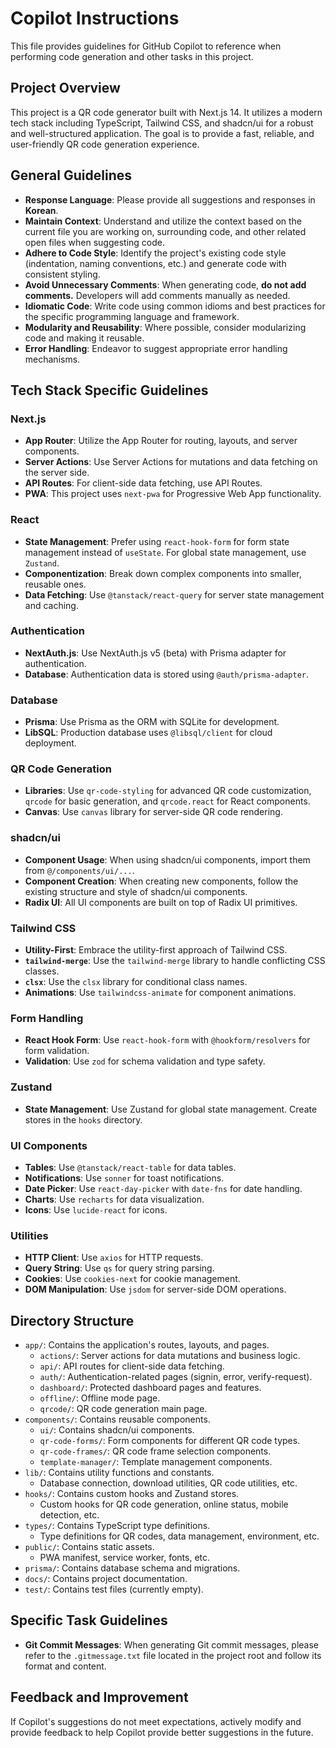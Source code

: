 # Copilot Instructions

This file provides guidelines for GitHub Copilot to reference when performing code generation and other tasks in this project.

## Project Overview

This project is a QR code generator built with Next.js 14. It utilizes a modern tech stack including TypeScript, Tailwind CSS, and shadcn/ui for a robust and well-structured application. The goal is to provide a fast, reliable, and user-friendly QR code generation experience.

## General Guidelines

* **Response Language**: Please provide all suggestions and responses in **Korean**.
* **Maintain Context**: Understand and utilize the context based on the current file you are working on, surrounding code, and other related open files when suggesting code.
* **Adhere to Code Style**: Identify the project's existing code style (indentation, naming conventions, etc.) and generate code with consistent styling.
* **Avoid Unnecessary Comments**: When generating code, **do not add comments.** Developers will add comments manually as needed.
* **Idiomatic Code**: Write code using common idioms and best practices for the specific programming language and framework.
* **Modularity and Reusability**: Where possible, consider modularizing code and making it reusable.
* **Error Handling**: Endeavor to suggest appropriate error handling mechanisms.

## Tech Stack Specific Guidelines

### Next.js

* **App Router**: Utilize the App Router for routing, layouts, and server components.
* **Server Actions**: Use Server Actions for mutations and data fetching on the server side.
* **API Routes**: For client-side data fetching, use API Routes.
* **PWA**: This project uses `next-pwa` for Progressive Web App functionality.

### React

* **State Management**: Prefer using `react-hook-form` for form state management instead of `useState`. For global state management, use `Zustand`.
* **Componentization**: Break down complex components into smaller, reusable ones.
* **Data Fetching**: Use `@tanstack/react-query` for server state management and caching.

### Authentication

* **NextAuth.js**: Use NextAuth.js v5 (beta) with Prisma adapter for authentication.
* **Database**: Authentication data is stored using `@auth/prisma-adapter`.

### Database

* **Prisma**: Use Prisma as the ORM with SQLite for development.
* **LibSQL**: Production database uses `@libsql/client` for cloud deployment.

### QR Code Generation

* **Libraries**: Use `qr-code-styling` for advanced QR code customization, `qrcode` for basic generation, and `qrcode.react` for React components.
* **Canvas**: Use `canvas` library for server-side QR code rendering.

### shadcn/ui

* **Component Usage**: When using shadcn/ui components, import them from `@/components/ui/...`.
* **Component Creation**: When creating new components, follow the existing structure and style of shadcn/ui components.
* **Radix UI**: All UI components are built on top of Radix UI primitives.

### Tailwind CSS

* **Utility-First**: Embrace the utility-first approach of Tailwind CSS.
* **`tailwind-merge`**: Use the `tailwind-merge` library to handle conflicting CSS classes.
* **`clsx`**: Use the `clsx` library for conditional class names.
* **Animations**: Use `tailwindcss-animate` for component animations.

### Form Handling

* **React Hook Form**: Use `react-hook-form` with `@hookform/resolvers` for form validation.
* **Validation**: Use `zod` for schema validation and type safety.

### Zustand

* **State Management**: Use Zustand for global state management. Create stores in the `hooks` directory.

### UI Components

* **Tables**: Use `@tanstack/react-table` for data tables.
* **Notifications**: Use `sonner` for toast notifications.
* **Date Picker**: Use `react-day-picker` with `date-fns` for date handling.
* **Charts**: Use `recharts` for data visualization.
* **Icons**: Use `lucide-react` for icons.

### Utilities

* **HTTP Client**: Use `axios` for HTTP requests.
* **Query String**: Use `qs` for query string parsing.
* **Cookies**: Use `cookies-next` for cookie management.
* **DOM Manipulation**: Use `jsdom` for server-side DOM operations.

## Directory Structure

* `app/`: Contains the application's routes, layouts, and pages.
  * `actions/`: Server actions for data mutations and business logic.
  * `api/`: API routes for client-side data fetching.
  * `auth/`: Authentication-related pages (signin, error, verify-request).
  * `dashboard/`: Protected dashboard pages and features.
  * `offline/`: Offline mode page.
  * `qrcode/`: QR code generation main page.
* `components/`: Contains reusable components.
  * `ui/`: Contains shadcn/ui components.
  * `qr-code-forms/`: Form components for different QR code types.
  * `qr-code-frames/`: QR code frame selection components.
  * `template-manager/`: Template management components.
* `lib/`: Contains utility functions and constants.
  * Database connection, download utilities, QR code utilities, etc.
* `hooks/`: Contains custom hooks and Zustand stores.
  * Custom hooks for QR code generation, online status, mobile detection, etc.
* `types/`: Contains TypeScript type definitions.
  * Type definitions for QR codes, data management, environment, etc.
* `public/`: Contains static assets.
  * PWA manifest, service worker, fonts, etc.
* `prisma/`: Contains database schema and migrations.
* `docs/`: Contains project documentation.
* `test/`: Contains test files (currently empty).

## Specific Task Guidelines

* **Git Commit Messages**: When generating Git commit messages, please refer to the `.gitmessage.txt` file located in the project root and follow its format and content.

## Feedback and Improvement

If Copilot's suggestions do not meet expectations, actively modify and provide feedback to help Copilot provide better suggestions in the future.
